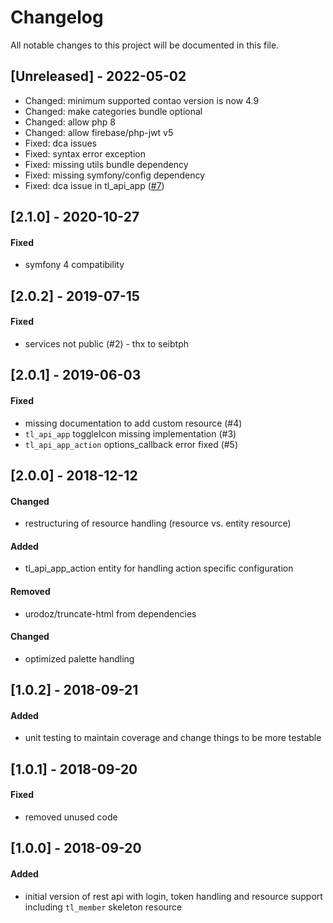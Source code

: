 # Changelog
All notable changes to this project will be documented in this file.

## [Unreleased] - 2022-05-02
- Changed: minimum supported contao version is now 4.9
- Changed: make categories bundle optional
- Changed: allow php 8
- Changed: allow firebase/php-jwt v5
- Fixed: dca issues
- Fixed: syntax error exception
- Fixed: missing utils bundle dependency
- Fixed: missing symfony/config dependency
- Fixed: dca issue in tl_api_app ([#7])

## [2.1.0] - 2020-10-27

#### Fixed
- symfony 4 compatibility

## [2.0.2] - 2019-07-15

#### Fixed
- services not public (#2) - thx to seibtph

## [2.0.1] - 2019-06-03

#### Fixed
- missing documentation to add custom resource (#4)
- `tl_api_app` toggleIcon missing implementation (#3)
- `tl_api_app_action` options_callback error fixed (#5) 

## [2.0.0] - 2018-12-12

#### Changed
- restructuring of resource handling (resource vs. entity resource)

#### Added
- tl_api_app_action entity for handling action specific configuration

#### Removed
- urodoz/truncate-html from dependencies

#### Changed
- optimized palette handling

## [1.0.2] - 2018-09-21

#### Added
- unit testing to maintain coverage and change things to be more testable

## [1.0.1] - 2018-09-20

#### Fixed
- removed unused code

## [1.0.0] - 2018-09-20

#### Added
- initial version of rest api with login, token handling and resource support including `tl_member` skeleton resource



[#7]: https://github.com/heimrichhannot/contao-api-bundle/issues/7